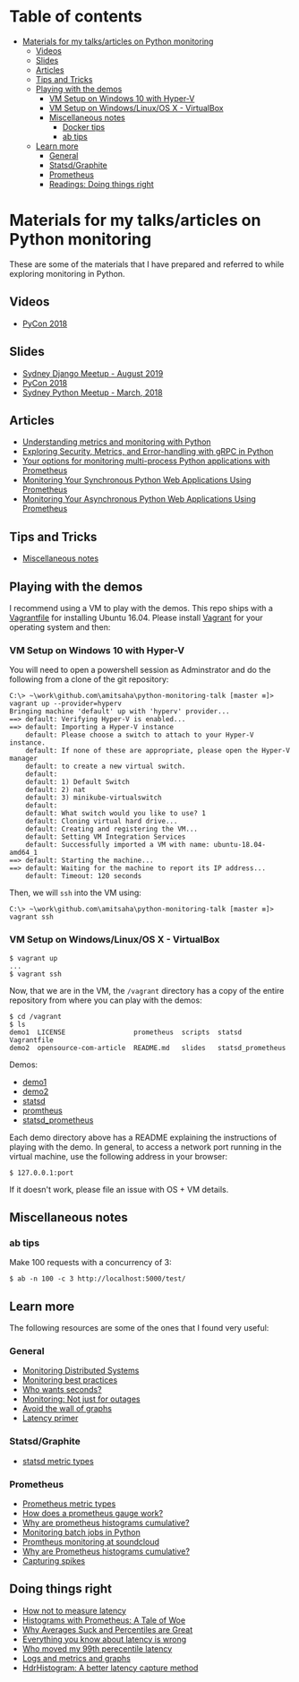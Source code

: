 # Table of contents

* [Materials for my talks/articles on Python monitoring](./README.md#materials-for-my-talksarticles-on-python-monitoring)
  * [Videos](./README.md#videos)
  * [Slides](./README.md#slides)
  * [Articles](./README.md#articles)
  * [Tips and Tricks](./README.md#tips-and-tricks)
  * [Playing with the demos](./README.md#playing-with-the-demos)
    * [VM Setup on Windows 10 with Hyper-V](./README.md#vm-setup-on-windows-10-with-hyper-v)
    * [VM Setup on Windows/Linux/OS X - VirtualBox](./README.md#vm-setup-on-windowslinuxos-x---virtualbox)
    * [Miscellaneous notes](./README.md#miscellaneous-notes)
      * [Docker tips](./README.md#docker-tips)
      * [ab tips](./README.md#ab-tips)
  * [Learn more](./README.md#learn-more)
      * [General](./README.md#general)
      * [Statsd/Graphite](./README.md#statsdgraphite)
      * [Prometheus](./README.md#prometheus)
      * [Readings: Doing things right](./README.md#doing-things-right)


# Materials for my talks/articles on Python monitoring

These are some of the materials that I have prepared and referred to while exploring monitoring in Python.

## Videos

- [PyCon 2018](https://www.youtube.com/watch?reload=9&v=R4kMwckrUlg)

## Slides

- [Sydney Django Meetup - August 2019](./slides/Django-monitoring-with-prometheus.pdf)
- [PyCon 2018](./slides/pycon-2018.pdf)
- [Sydney Python Meetup - March, 2018](./slides/sypy.pdf)


## Articles

- [Understanding metrics and monitoring with Python](https://opensource.com/article/18/4/metrics-monitoring-and-python)
- [Exploring Security, Metrics, and Error-handling with gRPC in Python](https://blog.codeship.com/exploring-security-metrics-and-error-handling-with-grpc-in-python/)
- [Your options for monitoring multi-process Python applications with Prometheus](http://echorand.me/your-options-for-monitoring-multi-process-python-applications-with-prometheus.html)
- [Monitoring Your Synchronous Python Web Applications Using Prometheus](https://blog.codeship.com/monitoring-your-synchronous-python-web-applications-using-prometheus/)
- [Monitoring Your Asynchronous Python Web Applications Using Prometheus](https://blog.codeship.com/monitoring-your-asynchronous-python-web-applications-using-prometheus/)

## Tips and Tricks

- [Miscellaneous notes](./miscellaneous-notes.md)

## Playing with the demos

I recommend using a VM to play with the demos. This repo ships with a [Vagrantfile](./Vagrantfile)
for installing Ubuntu 16.04. Please install [Vagrant](https://vagrantup.com) for your operating system and then:

### VM Setup on Windows 10 with Hyper-V

You will need to open a powershell session as Adminstrator and do the following from a clone of 
the git repository:

```
C:\> ~\work\github.com\amitsaha\python-monitoring-talk [master ≡]> vagrant up --provider=hyperv
Bringing machine 'default' up with 'hyperv' provider...
==> default: Verifying Hyper-V is enabled...
==> default: Importing a Hyper-V instance
    default: Please choose a switch to attach to your Hyper-V instance.
    default: If none of these are appropriate, please open the Hyper-V manager
    default: to create a new virtual switch.
    default:
    default: 1) Default Switch
    default: 2) nat
    default: 3) minikube-virtualswitch
    default:
    default: What switch would you like to use? 1
    default: Cloning virtual hard drive...
    default: Creating and registering the VM...
    default: Setting VM Integration Services
    default: Successfully imported a VM with name: ubuntu-18.04-amd64_1
==> default: Starting the machine...
==> default: Waiting for the machine to report its IP address...
    default: Timeout: 120 seconds
```

Then, we will `ssh` into the VM using:

```
C:\> ~\work\github.com\amitsaha\python-monitoring-talk [master ≡]> vagrant ssh
```
    
### VM Setup on Windows/Linux/OS X - VirtualBox

```
$ vagrant up
...
$ vagrant ssh
```


Now, that we are in the VM, the `/vagrant` directory has a copy of the entire repository from where you
can play with the demos:

```
$ cd /vagrant
$ ls
demo1  LICENSE                 prometheus  scripts  statsd             Vagrantfile
demo2  opensource-com-article  README.md   slides   statsd_prometheus
```

Demos:

- [demo1](./demo1)
- [demo2](./demo2)
- [statsd](./statsd)
- [promtheus](./prometheus)
- [statsd_prometheus](./statsd_prometheus)

Each demo directory above has a README explaining the instructions of playing with the demo. In general,
to access a network port running in the virtual machine, use the following address in your browser:

```
$ 127.0.0.1:port
```

If it doesn't work, please file an issue with OS + VM details.

## Miscellaneous notes

### ab tips

Make 100 requests with a concurrency of 3:

```
$ ab -n 100 -c 3 http://localhost:5000/test/

```

## Learn more

The following resources are some of the ones that I found very useful:

### General

- [Monitoring Distributed Systems](https://landing.google.com/sre/book/chapters/monitoring-distributed-systems.html)
- [Monitoring best practices](http://www.integralist.co.uk/posts/monitoring-best-practices/?imm_mid=0fbebf&cmp=em-webops-na-na-newsltr_20180309)
- [Who wants seconds?](https://www.robustperception.io/who-wants-seconds/)
- [Monitoring: Not just for outages](https://www.robustperception.io/monitoring-not-just-for-outages)
- [Avoid the wall of graphs](https://www.robustperception.io/avoid-the-wall-of-graphs)
- [Latency primer](https://igor.io/latency/)

### Statsd/Graphite

- [statsd metric types](https://github.com/etsy/statsd/blob/master/docs/metric_types.md)

### Prometheus

- [Prometheus metric types](https://prometheus.io/docs/concepts/metric_types/)
- [How does a prometheus gauge work?](https://www.robustperception.io/how-does-a-prometheus-gauge-work/)
- [Why are prometheus histograms cumulative?](https://www.robustperception.io/why-are-prometheus-histograms-cumulative/)
- [Monitoring batch jobs in Python](https://www.robustperception.io/monitoring-batch-jobs-in-python/)
- [Promtheus monitoring at soundcloud](https://developers.soundcloud.com/blog/prometheus-monitoring-at-soundcloud)
- [Why are Prometheus histograms cumulative?](https://www.robustperception.io/why-are-prometheus-histograms-cumulative/)
- [Capturing spikes](https://utcc.utoronto.ca/~cks/space/blog/sysadmin/PrometheusSubqueriesForSpikes)

## Doing things right


- [How not to measure latency](https://www.youtube.com/watch?v=lJ8ydIuPFeU&feature=youtu.be)
- [Histograms with Prometheus: A Tale of Woe](http://linuxczar.net/blog/2017/06/15/prometheus-histogram-2/)
- [Why Averages Suck and Percentiles are Great](https://www.dynatrace.com/news/blog/why-averages-suck-and-percentiles-are-great/)
- [Everything you know about latency is wrong](https://bravenewgeek.com/everything-you-know-about-latency-is-wrong/)
- [Who moved my 99th perecentile latency](https://engineering.linkedin.com/performance/who-moved-my-99th-percentile-latency)
- [Logs and metrics and graphs](https://grafana.com/blog/2016/01/05/logs-and-metrics-and-graphs-oh-my/)
- [HdrHistogram: A better latency capture method ](http://psy-lob-saw.blogspot.com.au/2015/02/hdrhistogram-better-latency-capture.html)

